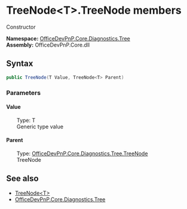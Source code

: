 # TreeNode&lt;T&gt;.TreeNode members 
 Constructor   

**Namespace:** [OfficeDevPnP.Core.Diagnostics.Tree](OfficeDevPnP.Core.Diagnostics.Tree.md)  
**Assembly:** OfficeDevPnP.Core.dll  
## Syntax
```C#
public TreeNode(T Value, TreeNode<T> Parent)
```
### Parameters
#### Value  
&emsp;&emsp;Type: T  
&emsp;&emsp;Generic type value  


#### Parent  
&emsp;&emsp;Type: [OfficeDevPnP.Core.Diagnostics.Tree.TreeNode<T>](OfficeDevPnP.Core.Diagnostics.Tree.TreeNode_cdcab78f.md)  
&emsp;&emsp;TreeNode  


## See also
- [TreeNode&lt;T&gt;](OfficeDevPnP.Core.Diagnostics.Tree.TreeNode_cdcab78f.md)
- [OfficeDevPnP.Core.Diagnostics.Tree](OfficeDevPnP.Core.Diagnostics.Tree.md)

